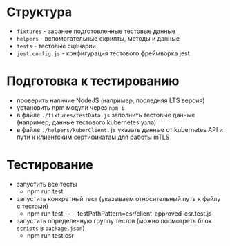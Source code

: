 # Структура

- `fixtures` - заранее подготовленные тестовые данные
- `helpers` - вспомогательные скрипты, методы и данные
- `tests` - тестовые сценарии
- `jest.config.js` - конфигурация тестового фреймворка jest

# Подготовка к тестированию

- проверить наличие NodeJS (например, последняя LTS версия)
- установить npm модули через `npm i` 
- в файле `./fixtures/testData.js` заполнить тестовые данные (например, данные тестового kubernetes узла)
- в файле `./helpers/kuberClient.js` указать данные от kubernetes API и пути к клиентским сертификатам для работы mTLS

# Тестирование

- запустить все тесты
  - npm run test
- запустить конкретный тест (указываем относительный путь к файлу с тестами)
  - npm run test -- --testPathPattern=csr/client-approved-csr.test.js
- запустить определенную группу тестов (можно посмотреть блок `scripts` в `package.json`)
  - npm run test:csr
